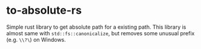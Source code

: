 # to-absolute-rs

Simple rust library to get absolute path for a existing path. This library is
almost same with `std::fs::canonicalize`, but removes some unusual prefix (e.g.
`\\?\`) on Windows.
